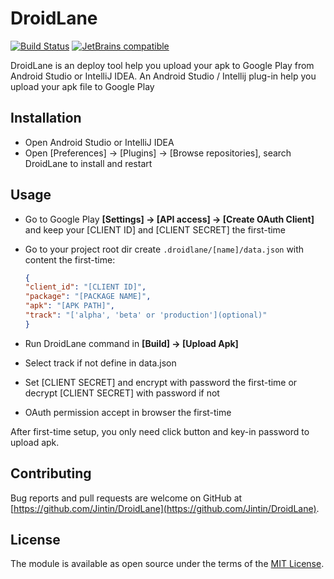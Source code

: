 # DroidLane
[![Build Status](https://travis-ci.org/Jintin/DroidLane.svg?branch=master)](https://travis-ci.org/Jintin/DroidLane) [![JetBrains compatible](https://img.shields.io/badge/JetBrains-compatible-brightgreen.svg)](https://plugins.jetbrains.com/plugin/8068)

DroidLane is an deploy tool help you upload your apk to Google Play from Android Studio or IntelliJ IDEA.
An Android Studio / Intellij plug-in help you upload your apk file to Google Play
## Installation
- Open Android Studio or IntelliJ IDEA
- Open [Preferences] -> [Plugins] -> [Browse repositories], search DroidLane to install and restart

## Usage
- Go to Google Play **[Settings] -> [API access] -> [Create OAuth Client]** and keep your [CLIENT ID] and [CLIENT SECRET] the first-time
- Go to your project root dir create `.droidlane/[name]/data.json` with content the first-time:

  ```json
  {
  "client_id": "[CLIENT ID]",
  "package": "[PACKAGE NAME]",
  "apk": "[APK PATH]",
  "track": "['alpha', 'beta' or 'production'](optional)"
  }
  ```

- Run DroidLane command in **[Build] -> [Upload Apk]**
- Select track if not define in data.json
- Set [CLIENT SECRET] and encrypt with password the first-time or decrypt [CLIENT SECRET] with password if not
- OAuth permission accept in browser the first-time

After first-time setup, you only need click button and key-in password to upload apk.

## Contributing
Bug reports and pull requests are welcome on GitHub at [https://github.com/Jintin/DroidLane](https://github.com/Jintin/DroidLane).

## License
The module is available as open source under the terms of the [MIT License](http://opensource.org/licenses/MIT).
